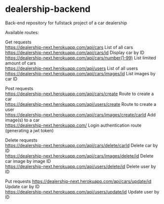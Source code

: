 # dealership-backend  
Back-end repository for fullstack project of a car dealership  
  
Available routes:  
  
Get requests  
https://dealership-next.herokuapp.com/api/cars List of all cars  
https://dealership-next.herokuapp.com/api/cars/id Display car by ID  
https://dealership-next.herokuapp.com/api/cars/number(1-99) List limited amount of cars  
https://dealership-next.herokuapp.com/api/users List of all users  
https://dealership-next.herokuapp.com/api/cars/images/id List images by car ID  
  
Post requests  
https://dealership-next.herokuapp.com/api/cars/create Route to create a car  
https://dealership-next.herokuapp.com/api/users/create Route to create a user  
https://dealership-next.herokuapp.com/api/cars/images/create/carId Add image(s) to a car  
https://dealership-next.herokuapp.com/ Login authentication route (generating a jwt token)  
  
Delete requests  
https://dealership-next.herokuapp.com/api/cars/delete/carId Delete car by ID  
https://dealership-next.herokuapp.com/api/cars/images/delete/id Delete car image by image ID  
https://dealership-next.herokuapp.com/api/users/delete/id Delete user by ID  
  
Put requests 
https://dealership-next.herokuapp.com/api/cars/update/id Update car by ID  
https://dealership-next.herokuapp.com/api/users/update/id Update user by ID  
